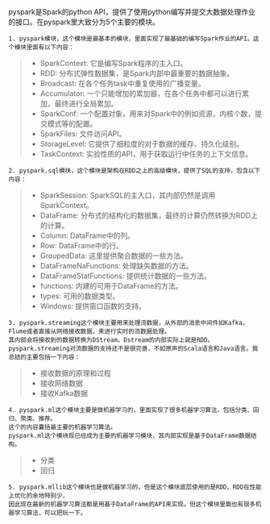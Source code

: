 pyspark是Spark的python API，提供了使用python编写并提交大数据处理作业的接口。在pyspark里大致分为5个主要的模块。

    1. pyspark模块，这个模块是最基本的模块，里面实现了最基础的编写Spark作业的API。这个模块里面有以下内容：
> - SparkContext: 它是编写Spark程序的主入口。
> - RDD: 分布式弹性数据集，是Spark内部中最重要的数据抽象。
> - Broadcast: 在各个任务task中重复使用的广播变量。
> - Accumulator: 一个只能增加的累加器，在各个任务中都可以进行累加，最终进行全局累加。
> - SparkConf: 一个配置对象，用来对Spark中的例如资源，内核个数，提交模式等的配置。
> - SparkFiles: 文件访问API。
> - StorageLevel: 它提供了细粒度的对于数据的缓存、持久化级别。
> - TaskContext: 实验性质的API，用于获取运行中任务的上下文信息。

    2. pyspark.sql模块，这个模块是架构在RDD之上的高级模块，提供了SQL的支持，包含以下内容：
> - SparkSession: SparkSQL的主入口，其内部仍然是调用SparkContext。
> - DataFrame: 分布式的结构化的数据集，最终的计算仍然转换为RDD上的计算。
> - Column: DataFrame中的列。
> - Row: DataFrame中的行。
> - GroupedData: 这里提供聚合数据的一些方法。
> - DataFrameNaFunctions: 处理缺失数据的方法。
> - DataFrameStatFunctions: 提供统计数据的一些方法。
> - functions: 内建的可用于DataFrame的方法。
> - types: 可用的数据类型。
> - Windows: 提供窗口函数的支持。

    3. pyspark.streaming这个模块主要用来处理流数据，从外部的消息中间件如Kafka，Flume或者直接从网络接收数据，来进行实时的流数据处理。
    其内部会将接收到的数据转换为DStream，Dstream的内部实际上就是RDD。
    pyspark.streaming对流数据的支持还不是很完善，不如原声的Scala语言和Java语言。我总结的主要包括一下内容：
> - 接收数据的原理和过程
> - 接收网络数据
> - 接收Kafka数据
    
    4. pyspark.ml这个模块主要是做机器学习的，里面实现了很多机器学习算法，包括分类、回归、聚类、推荐。
    这个的内容囊括最主要的机器学习算法。
    pyspark.ml这个模块现已经成为主要的机器学习模块，其内部实现是基于DataFrame数据结构。
> - 分类
> - 回归
    
    5. pyspark.mllib这个模块也是做机器学习的，但是这个模块底层使用的是RDD，RDD在性能上优化的余地特别少，
    因此现在最新的机器学习算法都是用基于DataFrame的API来实现。但这个模块里面也有很多机器学习算法，可以把玩一下。